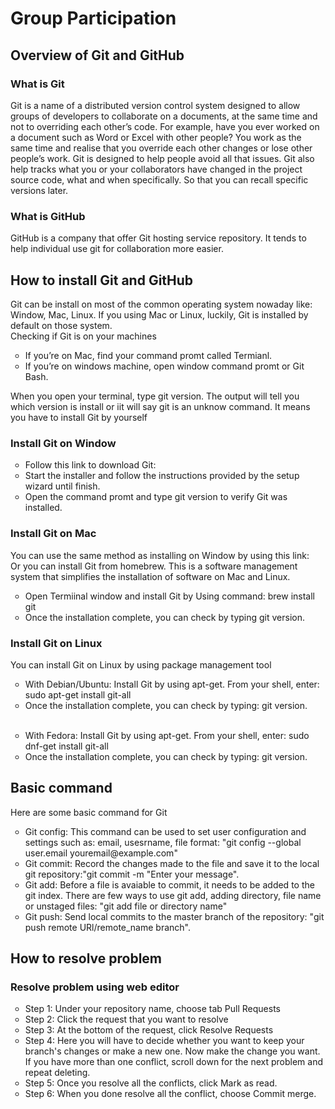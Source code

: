 <html lang="en">
<head>
    <meta charset="UTF-8">
    <meta name="viewport" content="width=device-width, initial-scale=1.0">
    <title>Group Paticipationt</title>
    <link rel="stylesheet" href="style.css">
</head>
<body>
    <h1>Group Participation</h1>        
    <h2>Overview of Git and GitHub</h2>
    <h3>What is Git</h3>
    <p>Git is a name of a distributed version control system designed to allow groups of developers to collaborate on a documents, at the same time and not to overriding each other’s code. For example, have you ever worked on a document such as Word or Excel with other people? You work as the same time and realise that you override each other changes or lose other people’s work. Git is designed to help people avoid all that issues. Git also help tracks what you or your collaborators have changed in the project source code, what and when specifically. So that you can recall specific versions later. <br></p>
    <h3>What is GitHub</h3>
    <p>GitHub is a company that offer Git hosting service repository. It tends to help individual use git for collaboration more easier.</p>
    <h2>How to install Git and GitHub</h2>
    <p>Git can be install on most of the common operating system nowaday like: Window, Mac, Linux. If you using Mac or Linux, luckily, Git is installed by default on those system. <br>
    Checking if Git is on your machines
    <ul style="list-style-type:circle">
        <li>If you’re on Mac, find your command promt called Termianl.</li>
        <li>If you’re on windows machine, open window command promt or Git Bash.</li>
    </ul> 
        When you open your terminal, type git version. The output will tell you which version is install or iit will say git is an unknow command. It means you have to install Git by yourself
        </p>
    <h3>Install Git on Window</h3>
    <p>
        <ul style="list-style-type:circle">
            <li>Follow this link to download Git:</li>
            <li>Start the installer and follow the instructions provided by the setup wizard until finish.</li>
            <li>Open the command promt and type git version to verify Git was installed.</li>
        </ul>
    </p>
    <h3>Install Git on Mac</h3>
    <p>You can use the same method as installing on Window by using this link: <br> Or you can install Git from homebrew. This is a software management system that simplifies the installation of software on Mac and Linux.
        <ul style="list-style-type:circle">
            <li>Open Termiinal window and install Git by Using command: brew install git</li>
            <li>Once the installation complete, you can check by typing git version.</li>
        </ul>
    </p>
    <h3>Install Git on Linux</h3>
    <p>You can install Git on Linux by using package management tool <br>
        <ul style="list-style-type:circle">
            <li>With Debian/Ubuntu: Install Git by using apt-get. From your shell, enter: sudo apt-get install git-all</li>
            <li>Once the installation complete, you can check by typing: git version.</li> <br>
        </ul>
        <ul style="list-style-type:circle">
            <li>With Fedora: Install Git by using apt-get. From your shell, enter: sudo dnf-get install git-all</li>
            <li>Once the installation complete, you can check by typing: git version.</li>
        </ul>
    </p>
    <h2>Basic command</h2>
    <p>Here are some basic command for Git <br>
        <ul style="list-style-type:circle">
            <li>Git config: This command can be used to set user configuration and settings such as: email, usesrname, file format: "git config --global user.email youremail@example.com"</li>
            <li>Git commit: Record the changes made to the file and save it to the local git repository:"git commit -m "Enter your message".</li>
            <li>Git add: Before a file is avaiable to commit, it needs to be added to the git index. There are few ways to use git add, adding directory, file name or unstaged files: "git add file or directory name" </li>
            <li>Git push: Send local commits to the master branch of the repository: "git push remote URl/remote_name branch". </li>
        </ul>
    </p>
    <h2>How to resolve problem</h2>
    <h3>Resolve problem using web editor</h3>
    <p>
        <ul style="list-style-type:circle">
            <li>Step 1: Under your repository name, choose tab Pull Requests </li>
            <li>Step 2: Click the request that you want to resolve</li>
            <li>Step 3: At the bottom of the request, click Resolve Requests</li>
            <li>Step 4: Here you will have to decide whether you want to keep your branch's changes or make a new one. Now make the change you want. If you have more than one conflict, scroll down for the next problem and repeat deleting.</li>
            <li>Step 5: Once you resolve all the conflicts, click Mark as read.</li>
            <li>Step 6: When you done resolve all the conflict, choose Commit merge.</li>
        </ul>
    </p>
</body>
</html>
